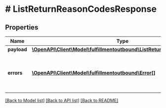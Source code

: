 # # ListReturnReasonCodesResponse

## Properties

Name | Type | Description | Notes
------------ | ------------- | ------------- | -------------
**payload** | [**\OpenAPI\Client\Model\fulfillmentoutbound\ListReturnReasonCodesResult**](ListReturnReasonCodesResult.md) |  | [optional]
**errors** | [**\OpenAPI\Client\Model\fulfillmentoutbound\Error[]**](Error.md) | A list of error responses returned when a request is unsuccessful. | [optional]

[[Back to Model list]](../../README.md#models) [[Back to API list]](../../README.md#endpoints) [[Back to README]](../../README.md)
